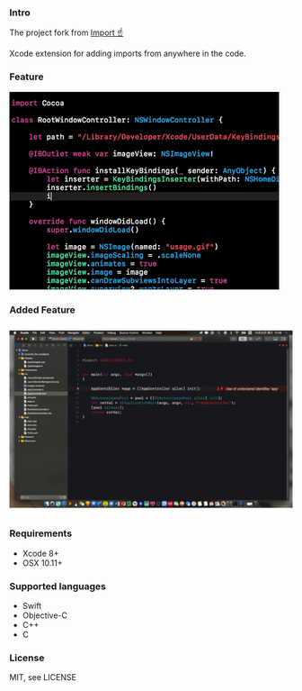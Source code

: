 ### Intro

The project fork from [Import ☝️](https://github.com/markohlebar/Import)

Xcode extension for adding imports from anywhere in the code. 

### Feature
![usage.gif](/Resources/usage.gif)

### Added Feature
![usage.gif](/Resources/2.gif)


### Requirements
- Xcode 8+
- OSX 10.11+

### Supported languages
- Swift
- Objective-C
- C++
- C

### License

MIT, see LICENSE



